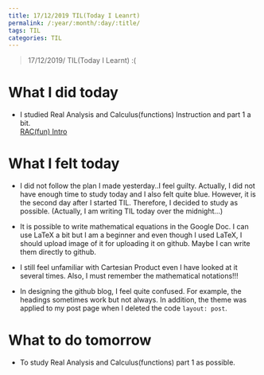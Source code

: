 ```yaml
---
title: 17/12/2019 TIL(Today I Leanrt)
permalink: /:year/:month/:day/:title/
tags: TIL
categories: TIL
---
```


> 17/12/2019/ TIL(Today I Learnt) :(

# What I did today
- I studied Real Analysis and Calculus(functions) Instruction and part 1 a bit.<br>
  [RAC(fun) Intro](https://takealook00.github.io/real%20analysis%20and%20calculus(fun)/RAC-1/)
 
# What I felt today
- I did not follow the plan I made yesterday..I feel guilty.
  Actually, I did not have enough time to study today and I also felt quite blue.
  However, it is the second day after I started TIL. Therefore, I decided to study as possible.
  (Actually, I am writing TIL today over the midnight...)
  
- It is possible to write mathematical equations in the Google Doc. I can use LaTeX a bit
  but I am a beginner and even though I used LaTeX, I should upload image of it for uploading it on github. 
  Maybe I can write them directly to github.
 
- I still feel unfamiliar with Cartesian Product even I have looked at it several times.
  Also, I must remember the mathematical notations!!!

- In designing the github blog, I feel quite confused. 
  For example, the headings sometimes work but not always.
  In addition, the theme was applied to my post page when I deleted the code `layout: post`.
  
# What to do tomorrow
- To study Real Analysis and Calculus(functions) part 1 as possible.
